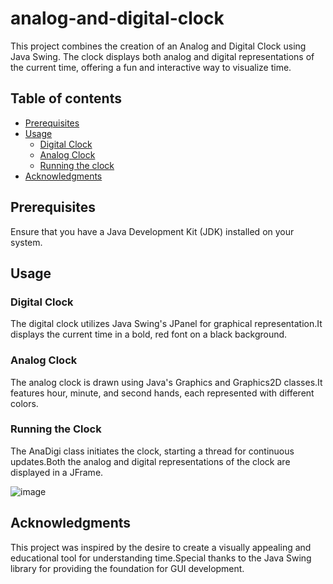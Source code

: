 # analog-and-digital-clock
This project combines the creation of an Analog and Digital Clock using Java Swing. The clock displays both analog and digital representations of the current time, offering a fun and interactive way to visualize time.
## Table of contents
* [Prerequisites](https://github.com/poornikabonam/analog-and-digital-clock#prerequisites)
* [Usage](https://github.com/poornikabonam/analog-and-digital-clock#usage)
    * [Digital Clock](https://github.com/poornikabonam/analog-and-digital-clock#digital-clock)
    * [Analog Clock](https://github.com/poornikabonam/analog-and-digital-clock#analog-clock)
    * [Running the clock](https://github.com/poornikabonam/analog-and-digital-clock#running-the-clock)
* [Acknowledgments](https://github.com/poornikabonam/analog-and-digital-clock/blob/main/README.md#acknowledgments)

## Prerequisites
Ensure that you have a Java Development Kit (JDK) installed on your system.

## Usage
### Digital Clock
The digital clock utilizes Java Swing's JPanel for graphical representation.It displays the current time in a bold, red font on a black background.

### Analog Clock
The analog clock is drawn using Java's Graphics and Graphics2D classes.It features hour, minute, and second hands, each represented with different colors.

### Running the Clock
The AnaDigi class initiates the clock, starting a thread for continuous updates.Both the analog and digital representations of the clock are displayed in a JFrame.

![image](https://github.com/poornikabonam/analog-and-digital-clock/assets/97566249/aae4153c-c6a5-4b58-9808-b71a4aabdfee)


## Acknowledgments
This project was inspired by the desire to create a visually appealing and educational tool for understanding time.Special thanks to the Java Swing library for providing the foundation for GUI development.
